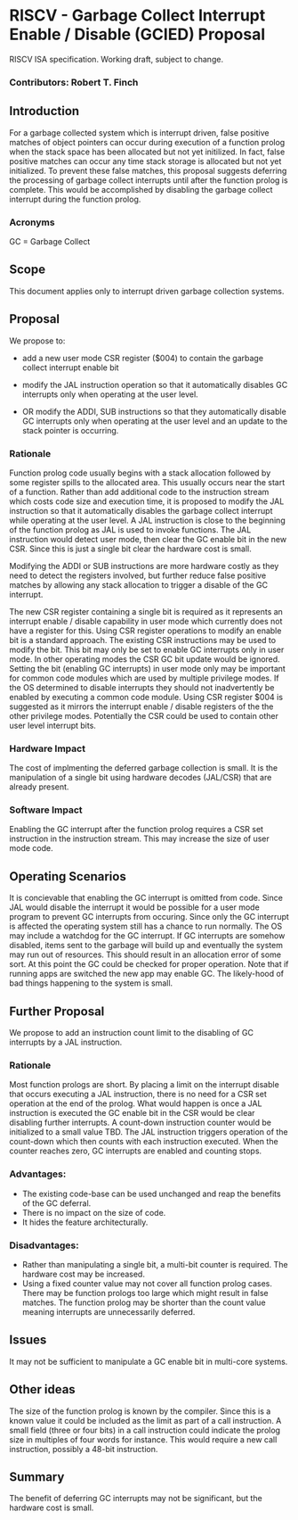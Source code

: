 # RISCV - Garbage Collect Interrupt Enable / Disable (GCIED) Proposal
RISCV ISA specification. Working draft, subject to change.

### Contributors: Robert T. Finch

## Introduction
For a garbage collected system which is interrupt driven, false positive matches of object pointers can occur during execution of a function prolog when the stack space has been allocated but not yet initilized.
In fact, false positive matches can occur any time stack storage is allocated but not yet initialized.
To prevent these false matches, this proposal suggests deferring the processing of garbage collect interrupts until after the function prolog is complete. This would be accomplished by disabling the garbage collect interrupt during the function prolog.

### Acronyms

GC = Garbage Collect

## Scope
This document applies only to interrupt driven garbage collection systems.

## Proposal

We propose to:
* add a new user mode CSR register ($004) to contain the garbage collect interrupt enable bit

* modify the JAL instruction operation so that it automatically disables GC interrupts only when operating at the user level.

* OR modify the ADDI, SUB instructions so that they automatically disable GC interrupts only when operating at the user level and an update to the stack pointer is occurring.

### Rationale

Function prolog code usually begins with a stack allocation followed by some register spills to the allocated area. This usually occurs near the start of a function.
Rather than add additional code to the instruction stream which costs code size and execution time, it is proposed to modify the JAL instruction so that it automatically disables the garbage collect interrupt while operating at the user level.
A JAL instruction is close to the beginning of the function prolog as JAL is used to invoke functions.
The JAL instruction would detect user mode, then clear the GC enable bit in the new CSR. Since this is just a single bit clear the hardware cost is small.

Modifying the ADDI or SUB instructions are more hardware costly as they need to detect the registers involved, but further reduce false positive matches by allowing any stack allocation to trigger a disable of the GC interrupt.

The new CSR register containing a single bit is required as it represents an interrupt enable / disable capability in user mode which currently does not have a register for this.
Using CSR register operations to modify an enable bit is a standard approach. The existing CSR instructions may be used to modify the bit.
This bit may only be set to enable GC interrupts only in user mode. In other operating modes the CSR GC bit update would be ignored.
Setting the bit (enabling GC interrupts) in user mode only may be important for common code modules which are used by multiple privilege modes.
If the OS determined to disable interrupts they should not inadvertently be enabled by executing a common code module.
Using CSR register $004 is suggested as it mirrors the interrupt enable / disable registers of the the other privilege modes. Potentially the CSR could be used to contain other user level interrupt bits.

### Hardware Impact
The cost of implmenting the deferred garbage collection is small. It is the manipulation of a single bit using hardware decodes (JAL/CSR) that are already present.

### Software Impact
Enabling the GC interrupt after the function prolog requires a CSR set instruction in the instruction stream. This may increase the size of user mode code.

## Operating Scenarios
It is concievable that enabling the GC interrupt is omitted from code. Since JAL would disable the interrupt it would be possible for a user mode program to prevent GC interrupts from occuring.
Since only the GC interrupt is affected the operating system still has a chance to run normally. The OS may include a watchdog for the GC interrupt.
If GC interrupts are somehow disabled, items sent to the garbage will build up and eventually the system may run out of resources. This should result in an allocation error of some sort. At this point the GC could be checked for proper operation.
Note that if running apps are switched the new app may enable GC.
The likely-hood of bad things happening to the system is small.

## Further Proposal

We propose to add an instruction count limit to the disabling of GC interrupts by a JAL instruction.

### Rationale

Most function prologs are short. By placing a limit on the interrupt disable that occurs executing a JAL instruction, there is no need for a CSR set operation at the end of the prolog.
What would happen is once a JAL instruction is executed the GC enable bit in the CSR would be clear disabling further interrupts. A count-down instruction counter would be initialized to a small value TBD.
The JAL instruction triggers operation of the count-down which then counts with each instruction executed. When the counter reaches zero, GC interrupts are enabled and counting stops.

### Advantages:

* The existing code-base can be used unchanged and reap the benefits of the GC deferral.
* There is no impact on the size of code.
* It hides the feature architecturally.

### Disadvantages:

* Rather than manipulating a single bit, a multi-bit counter is required. The hardware cost may be increased.
* Using a fixed counter value may not cover all function prolog cases. There may be function prologs too large which might result in false matches.
  The function prolog may be shorter than the count value meaning interrupts are unnecessarily deferred.
  
## Issues

It may not be sufficient to manipulate a GC enable bit in multi-core systems.

## Other ideas

The size of the function prolog is known by the compiler. Since this is a known value it could be included as the limit as part of a call instruction.
A small field (three or four bits) in a call instruction could indicate the prolog size in multiples of four words for instance.
This would require a new call instruction, possibly a 48-bit instruction.

## Summary
The benefit of deferring GC interrupts may not be significant, but the hardware cost is small.


